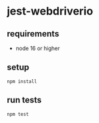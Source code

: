# jest-webdriverio

## requirements

- node 16 or higher

## setup

```shell
npm install
```

## run tests

```shell
npm test
```
